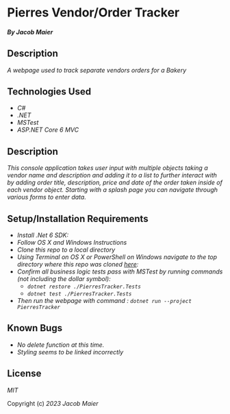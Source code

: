 # Pierres Vendor/Order Tracker

#### _By Jacob Maier_

## Description

 _A webpage used to track separate vendors orders for a Bakery_

## Technologies Used

* _C#_
* _.NET_
* _MSTest_
* _ASP.NET Core 6 MVC_

## Description

_This console application takes user input with multiple objects taking a vendor name and description and adding it to a list to further interact with by adding order title, description, price and date of the order taken inside of each vendor object. Starting with a splash page you can navigate through various forms to enter data._

## Setup/Installation Requirements

* _Install .Net 6 SDK:_
* _Follow OS X and Windows Instructions_
* _Clone this repo to a local directory_
* _Using Terminal on OS X or PowerShell on Windows navigate to the top directory where this repo was cloned [here](https://github.com/jamaier/PierresTracker):_
* _Confirm all business logic tests pass with MSTest by running commands (not including the dollar symbol):_
    - _`dotnet restore ./PierresTracker.Tests`_
    - _`dotnet test ./PierresTracker.Tests`_
* _Then run the webpage with command :_
    _`dotnet run --project PierresTracker`_

## Known Bugs

* _No delete function at this time._
* _Styling seems to be linked incorrectly_

## License

_MIT_

Copyright (c) _2023_ _Jacob Maier_